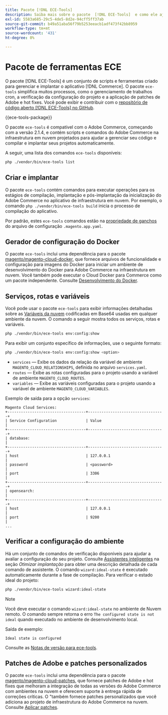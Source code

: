 ```yaml
---
title: Pacote [!DNL ECE-Tools]
description: Saiba mais sobre o pacote  [!DNL ECE-Tools]  e como ele ajuda a gerenciar e implantar o Adobe Commerce.
exl-id: 5583a685-29c5-4de5-8d2e-94cff5ff37ab
source-git-commit: b49a51aba56f79b5253eeacb1adf473f42bb8959
workflow-type: tm+mt
source-wordcount: '431'
ht-degree: 0%

---
```


# Pacote de ferramentas ECE

O pacote [!DNL ECE-Tools] é um conjunto de scripts e ferramentas criado para gerenciar e implantar o aplicativo [!DNL Commerce]. O pacote `ece-tools` simplifica muitos processos, como o gerenciamento de trabalhos cron, a verificação da configuração do projeto e a aplicação de patches de Adobe e hot fixes. Você pode exibir e contribuir com o [repositório de código aberto [!DNL ECE-Tools] no GitHub][ece-repo].

{{ece-tools-package}}

O pacote `ece-tools` é compatível com o Adobe Commerce, começando com a versão 2.1.4, e contém scripts e comandos do Adobe Commerce na infraestrutura em nuvem projetados para ajudar a gerenciar seu código e compilar e implantar seus projetos automaticamente.

A seguir, uma lista dos comandos `ece-tools` disponíveis:

```bash
php ./vendor/bin/ece-tools list
```

## Criar e implantar

O pacote `ece-tools` contém comandos para executar operações para os estágios de compilação, implantação e pós-implantação da inicialização do Adobe Commerce no aplicativo de infraestrutura em nuvem. Por exemplo, o comando `php ./vendor/bin/ece-tools build` inicia o processo de compilação do aplicativo.

Por padrão, estes `ece-tools` comandos estão na [propriedade de ganchos](../application/hooks-property.md) do arquivo de configuração `.magento.app.yaml`.

## Gerador de configuração do Docker

O pacote `ece-tools` inclui uma dependência para o pacote [magento/magento-cloud-docker], que fornece arquivos de funcionalidade e configuração para imagens do Docker para iniciar um ambiente de desenvolvimento do Docker para Adobe Commerce na infraestrutura em nuvem. Você também pode executar o Cloud Docker para Commerce como um pacote independente. Consulte [Desenvolvimento do Docker](../dev-tools/cloud-docker.md).

## Serviços, rotas e variáveis

Você pode usar o pacote `ece-tools` para exibir informações detalhadas sobre as [Variáveis da nuvem](../environment/variables-cloud.md) codificadas em Base64 usadas em qualquer ambiente da nuvem. O comando a seguir mostra todos os serviços, rotas e variáveis.

```bash
php ./vendor/bin/ece-tools env:config:show
```

Para exibir um conjunto específico de informações, use o seguinte formato:

```bash
php ./vendor/bin/ece-tools env:config:show <option>
```

- `services` — Exibe os dados da relação da variável de ambiente `MAGENTO_CLOUD_RELATIONSHIPS`, definida no arquivo `services.yaml`.
- `routes` — Exibe as rotas configuradas para o projeto usando a variável de ambiente `MAGENTO_CLOUD_ROUTES`.
- `variables` — Exibe as variáveis configuradas para o projeto usando a variável de ambiente `MAGENTO_CLOUD_VARIABLES`.

Exemplo de saída para a opção `services`:

```
Magento Cloud Services:
+-----------------------------------+----------------------------------+
| Service Configuration             | Value                            |
+-----------------------------------+----------------------------------+
| database:                                                            |
+-----------------------------------+----------------------------------+
| host                              | 127.0.0.1                        |
| password                          | <password>                       |
| port                              | 3306                             |
+-----------------------------------+----------------------------------+
| opensearch:                                                          |
+-----------------------------------+----------------------------------+
| host                              | 127.0.0.1                        |
| port                              | 9200                             |
...
```

## Verificar a configuração do ambiente

Há um conjunto de comandos de verificação disponíveis para ajudar a avaliar a configuração do seu projeto. Consulte [Assistentes inteligentes](../deploy/smart-wizards.md) na seção _Otimizar implantação_ para obter uma descrição detalhada de cada comando de assistente. O comando `wizard:ideal-state` é executado automaticamente durante a fase de compilação. Para verificar o estado ideal do projeto:

```bash
php ./vendor/bin/ece-tools wizard:ideal-state
```

>[!NOTE]
>
>Você deve executar o comando `wizard:ideal-state` no ambiente de Nuvem remoto. O comando sempre retorna o erro `The configured state is not ideal` quando executado no ambiente de desenvolvimento local.

Saída de exemplo:

```
Ideal state is configured
```

Consulte as [Notas de versão para ece-tools](../release-notes/cloud-tools-suite.md).

## Patches de Adobe e patches personalizados

O pacote `ece-tools` inclui uma dependência para o pacote [magento/magento-cloud-patches], que fornece patches de Adobe e hot fixes que melhoram a integração de todas as versões do Adobe Commerce com ambientes na nuvem e oferecem suporte à entrega rápida de correções críticas. O &quot;também fornece patches personalizados que você adiciona ao projeto de infraestrutura do Adobe Commerce na nuvem. Consulte [Aplicar patches](../development/apply-patches.md).

<!-- link definitions -->

[ece-repo]: https://github.com/magento/ece-tools
[magento/magento-cloud-docker]: https://github.com/magento/magento-cloud-docker
[magento/magento-cloud-patches]: https://github.com/magento/magento-cloud-patches
